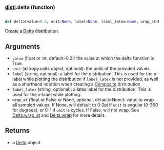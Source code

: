 ### [distl](distl.md).delta (function)


```py

def delta(value=0.0, unit=None, label=None, label_latex=None, wrap_at=None)

```



Create a [Delta](Delta.md) distribution.

Arguments
--------------
* `value` (float or int, default=0.0): the value at which the delta function is True.
* `unit` (astropy.units object, optional): the units of the provided values.
* `label` (string, optional): a label for the distribution.  This is used
    for the x-label while plotting the distribution if `label_latex` is not provided,
    as well as a shorthand notation when creating a [Composite](Composite.md) distribution.
* `label_latex` (string, optional): a latex label for the distribution.  This is used
    for the x-label while plotting.
* `wrap_at` (float or False or None, optional, default=None): value to wrap all
    sampled values.  If None, will default to 0-2pi if `unit` is angular
    (0-360 for degrees), or 0-1 if `unit` is cycles.  If False, will not wrap.
    See [Delta.wrap_at](Delta.wrap_at.md) and [Delta.wrap](Delta.wrap.md) for more details.

Returns
--------
* a [Delta](Delta.md) object

